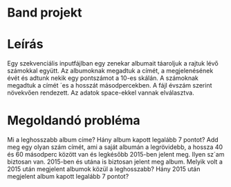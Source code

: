 # Band projekt

# Leírás
Egy szekvenciális inputfájlban egy zenekar albumait táaroljuk a rajtuk lévő számokkal együtt. Az
albumoknak megadtuk a címét, a megjelenésének évét és adtunk nekik egy pontszámot a 10-es skálán.
A számoknak megadtuk a címét ´es a hosszát másodpercekben. A fájl évszám szerint növekvően
rendezett. Az adatok space-ekkel vannak elválasztva.

# Megoldandó probléma

Mi a leghosszabb album címe? Hány album kapott legalább 7 pontot?
Add meg egy olyan szám címét, ami a saját albumán a legrövidebb, a hossza 40 és 60 másodperc
között van és legkésőbb 2015-ben jelent meg. Ilyen sz´am biztosan van. 2015-ben és utána is biztosan
jelent meg album. Melyik volt a 2015 után megjelent albumok közül a leghosszabb? Hány 2015 után
megjelent album kapott legalább 7 pontot?